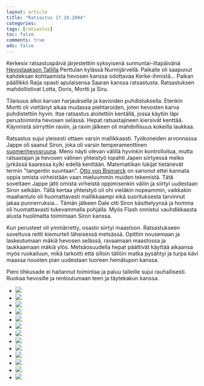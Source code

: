 ```yaml
--- 
layout: article 
title: "Ratsastus 17.10.2004" 
categories: 
tags: [ratsastus]
toc: false 
comments: true 
ads: false 
--- 
```


Kerkesix ratsastuspäivä järjestettiin syksyisenä sunnuntai-iltapäivänä
[Hevoslaakson Tallilla](http://hevoslaaksontalli.fi/) Perttulan kylässä
Nurmijärvellä. Paikalle oli saapunut kahdeksan kohtaamista hevosen
kanssa odottavaa Kerke-ihmistä... Paikan päällikkö Raija opasti
apulaisensa Saaran kanssa ratsastusta. Ratsastuksen mahdollistivat
Lotta, Doris, Mortti ja Siru.

Tilaisuus alkoi karvan harjauksella ja kavioiden puhdistuksella. Etenkin
Mortti oli viettänyt aikaa mudassa piehtaroiden, joten hevosten karva
puhdistettiin hyvin. Itse ratsastus aloitettiin kentällä, jossa käytiin
läpi perustoiminta hevosen selässä. Hepat ratsastajineen kiersivät
kenttää. Käynnistä siirryttiin raviin, ja ravin jälkeen oli mahdollisuus
kokeilla laukkaa.

Ratsastus sujui yleisesti ottaen varsin mallikkaasti. Työkoneiden
arvonnassa Jappe oli saanut Siron, joka oli varsin temperamenttinen
[suomenhevosruuna](http://havia.net/suomenhevonen/suomenhevonen.html).
Meno näyti olevan välillä hyvinkin kontrolloitua, mutta ratsastajan ja
hevosen välinen yhteistyö lopahti Japen siirtyessä melko jyrkässä
kaaressa kylki edellä kenttään. Matematiikan lukijat tietänevät termin
"tangentin suuntaan". [Otto von
Bismarck](http://en.wikipedia.org/wiki/Otto_von_Bismarck) on sanonut
ettei kannata oppia omista virheistään vaan mieluummin muiden tekemistä.
Tätä soveltaen Jappe jätti omista virheistä oppimisenkin väliin ja
siirtyi uudestaan Siron selkään. Tällä kertaa yhteistyö oli ohi vieläkin
nopeammin, vaikkakin maahantulo oli huomattavasti mallikkaampi eikä
suorituksesta tarvinnut jakaa punnerruksia... Tämän jälkeen Dale otti
Siron käsittelyynsä ja homma oli huomattavasti tukevammalla pohjalla.
Myös Flash onnistui vauhdikkaasta alusta huolimatta toimimaan Siron
kanssa.

Kun perusteet oli ymmärretty, osasto siirtyi maastoon. Ratsastukseen
soveltuva reitti kiemurteli läheisessä metsässä. Opittiin nousemaan ja
laskeutumaan mäkiä hevosen selässä, ravaamaan maastossa ja laukkaamaan
mäkiä ylös. Metsäosuudella hepat päättivät käyttää aikaansa myös
ruokailuun, mikä tarkoitti että silloin tällöin matka pysähtyi ja turpa
kävi maassa nousten pian uudestaan tuoreen heinätupon kanssa.

Pieni tihkusade ei haitannut toimintaa ja paluu talleille sujui
rauhallisesti. Ruokaa hevosille ja rentoutumaan teen ja täytekakun
kanssa.

<div class="image-gallery">

-   [![](/Media/Default/ImageGalleries/ratsastus-17.10.2004/Thumbnails/ratsastus_001b.jpg)](/Media/Default/ImageGalleries/ratsastus-17.10.2004/ratsastus_001b.jpg)
-   [![](/Media/Default/ImageGalleries/ratsastus-17.10.2004/Thumbnails/ratsastus_002b.jpg)](/Media/Default/ImageGalleries/ratsastus-17.10.2004/ratsastus_002b.jpg)
-   [![](/Media/Default/ImageGalleries/ratsastus-17.10.2004/Thumbnails/ratsastus_003b.jpg)](/Media/Default/ImageGalleries/ratsastus-17.10.2004/ratsastus_003b.jpg)
-   [![](/Media/Default/ImageGalleries/ratsastus-17.10.2004/Thumbnails/ratsastus_004b.jpg)](/Media/Default/ImageGalleries/ratsastus-17.10.2004/ratsastus_004b.jpg)
-   [![](/Media/Default/ImageGalleries/ratsastus-17.10.2004/Thumbnails/ratsastus_005b.jpg)](/Media/Default/ImageGalleries/ratsastus-17.10.2004/ratsastus_005b.jpg)
-   [![](/Media/Default/ImageGalleries/ratsastus-17.10.2004/Thumbnails/ratsastus_006b.jpg)](/Media/Default/ImageGalleries/ratsastus-17.10.2004/ratsastus_006b.jpg)
-   [![](/Media/Default/ImageGalleries/ratsastus-17.10.2004/Thumbnails/ratsastus_007b.jpg)](/Media/Default/ImageGalleries/ratsastus-17.10.2004/ratsastus_007b.jpg)
-   [![](/Media/Default/ImageGalleries/ratsastus-17.10.2004/Thumbnails/ratsastus_008b.jpg)](/Media/Default/ImageGalleries/ratsastus-17.10.2004/ratsastus_008b.jpg)
-   [![](/Media/Default/ImageGalleries/ratsastus-17.10.2004/Thumbnails/ratsastus_009b.jpg)](/Media/Default/ImageGalleries/ratsastus-17.10.2004/ratsastus_009b.jpg)
-   [![](/Media/Default/ImageGalleries/ratsastus-17.10.2004/Thumbnails/ratsastus_010b.jpg)](/Media/Default/ImageGalleries/ratsastus-17.10.2004/ratsastus_010b.jpg)
-   [![](/Media/Default/ImageGalleries/ratsastus-17.10.2004/Thumbnails/ratsastus_011b.jpg)](/Media/Default/ImageGalleries/ratsastus-17.10.2004/ratsastus_011b.jpg)
-   [![](/Media/Default/ImageGalleries/ratsastus-17.10.2004/Thumbnails/ratsastus_012b.jpg)](/Media/Default/ImageGalleries/ratsastus-17.10.2004/ratsastus_012b.jpg)
-   [![](/Media/Default/ImageGalleries/ratsastus-17.10.2004/Thumbnails/ratsastus_013b.jpg)](/Media/Default/ImageGalleries/ratsastus-17.10.2004/ratsastus_013b.jpg)

</div>
